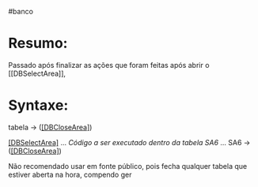 #banco 




# Resumo:
Passado após finalizar as ações que foram feitas após abrir o [[DBSelectArea]],



# Syntaxe:

tabela -> ([[DBCloseArea]]())


[[DBSelectArea]]("SA6")
...
*Código a ser executado dentro da tabela SA6*
...
SA6 -> ([[DBCloseArea]]())



Não recomendado usar em fonte público, pois fecha qualquer tabela que estiver aberta na hora, compendo ger





